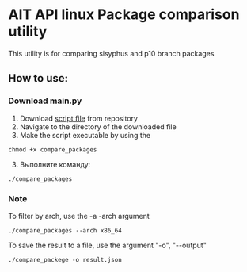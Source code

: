 # AlT API linux Package comparison utility
This utility is for comparing sisyphus and p10 branch packages

## How to use:

### Download main.py

1. Download [script file](https://github.com/vBaMnup/allinux_package_comparison/releases/download/v0.1-beta/compare_packege) from repository
2. Navigate to the directory of the downloaded file
3. Make the script executable by using the 
```shell
chmod +x compare_packages
```
3. Выполните команду:
```shell
./compare_packages
```
### Note
To filter by arch, use the -a -arch argument
```shell
./compare_packages --arch x86_64
```

To save the result to a file, use the argument "-o", "--output" 
```shell
./compare_packege -o result.json
```
